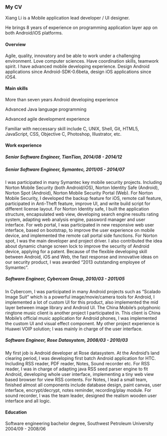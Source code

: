 ### My CV

Xiang Li is a Mobile application lead developer / UI designer.

He brings 8 years of experience on programming application layer app on both Android/iOS platforms.

#### Overview

Agile, quality, innovatory and be able to work under a challenging environment. Love computer sciences. Have coordination skills, teamwork spirit. I have advanced mobile developing experience. Design Android applications since Android-SDK-0.6beta, design iOS applications since iOS4.

#### Main skills

More than seven years Android developing experience

Advanced Java language programming

Advanced agile development experience

Familiar with neccessary skill include C, UNIX, Shell, Git, HTML5, JavaScript, CSS, Objective C, Photoshop, Illustrator, etc.

#### Work experience

##### Senior Software Engineer, TianTian, 2014/08 - 2014/12

##### Senior Software Engineer, Symantec, 2011/05 - 2014/07

I was participated in many Symantec key mobile security projects. Including Norton Mobile Security (both Android/iOS), Norton Identity Safe (Android), Norton Spot (Android), Norton Mobile Security Portal (Web). For Norton Mobile Security, I developed the backup feature for iOS, remote call feature, participated in Anti-Theft feature, improve UI, and write build script for different license layout. For Norton Identity safe, I built the application structure, encapsulated web view, developing search engine results rating system, adapting web analysis engine, password manager and user interface. For web portal, I was participated in new responsive web user interface, based on bootstrap, to improve the user experience on mobile device, and implemented the remote call portal side functions. For Norton spot, I was the main developer and project driver. I also contributed the idea about dynamic change screen lock to improve the security of Android device, applying for a patent. Because of the flexible developing skill between Android, iOS and Web, the fast response and innovative ideas on our security product, I was awarded “2013 outstanding employee of Symantec”.

##### Software Engineer, Cybercom Group, 2010/03 - 2011/05

In Cybercom, I was participated in many Android projects such as “Scalado Image Suit” which is a powerful image/movie/camera tools for Android, I implemented a lot of custom UI for this product, also implemented the mid layer between image library and Android UI. The China Mobile’s polyphonic ringtone music client is another project I participated in. This client is China Mobile’s official music application for Android phones, I was implemented the custom UI and visual effect component. My other project experience is Huawei VOIP solution; I was mainly in charge of the user interface.

##### Software Engineer, Rose Datasystem, 2008/03 - 2010/03

My first job is Android developer at Rose datasystem. At the Android’s land clearing period, I was developing first batch Android application for HTC. Including RSS reader, PDF reader, Notes, Sound recorder etc. For RSS reader, I was in charge of adapting java RSS seed parser engine to fit Android, developing whole user interface, implementing a tiny web view based browser for view RSS contents. For Notes, I lead a small team, finished almost all components include database design, paint canvas, user interface, encrypt/decrypt, notes reminder, recording/play module. For sound recorder, I was the team leader, designed the realism wooden user interface and all logic.

#### Education

Software engineering bachelor degree, Southwest Petroleum University 2004/09 - 2008/06


